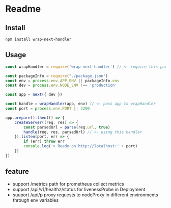 # Readme

## Install

` npm install wrap-next-handler `

## Usage

```javascript
const wrapHandler = require('wrap-next-handler') // <- require this package

const packageInfo = require("./package.json")
const env = process.env.APP_ENV || packageInfo.env
const dev = process.env.NODE_ENV !== 'production'

const app = next({ dev })

const handle = wrapHandler(app, env) // <- pass app to wrapHandler
const port = process.env.PORT || 3200

app.prepare().then(() => {
    createServer((req, res) => {
        const parsedUrl = parse(req.url, true)
        handle(req, res, parsedUrl) // <- using this handler
    }).listen(port, err => {
        if (err) throw err
        console.log('> Ready on http://localhost:' + port)
    })
})
```

## feature
* support /metrics path for prometheus collect metrics
* support /api/v1/healthz/status for livenessProbe in Deployment
* suuport /api/p proxy requests to nodeProxy in different environments through env variables
